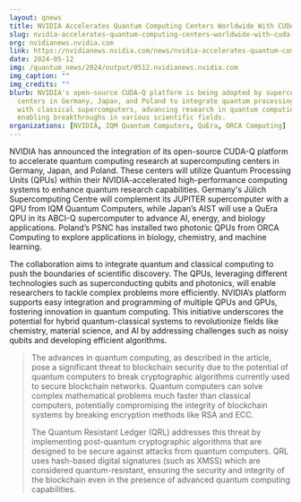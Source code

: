 ```yaml
---
layout: qnews
title: NVIDIA Accelerates Quantum Computing Centers Worldwide With CUDA-Q Platform
slug: nvidia-accelerates-quantum-computing-centers-worldwide-with-cuda-q-platform
org: nvidianews.nvidia.com
link: https://nvidianews.nvidia.com/news/nvidia-accelerates-quantum-computing-centers-worldwide-with-cuda-q-platform
date: 2024-05-12
img: /quantum_news/2024/output/0512.nvidianews.nvidia.com
img_caption: ""
img_credits: ""
blurb: NVIDIA's open-source CUDA-Q platform is being adopted by supercomputing
  centers in Germany, Japan, and Poland to integrate quantum processing units
  with classical supercomputers, advancing research in quantum computing and
  enabling breakthroughs in various scientific fields.
organizations: [NVIDIA, IQM Quantum Computers, QuEra, ORCA Computing]
---
```


NVIDIA has announced the integration of its open-source CUDA-Q platform to accelerate quantum computing research at supercomputing centers in Germany, Japan, and Poland. These centers will utilize Quantum Processing Units (QPUs) within their NVIDIA-accelerated high-performance computing systems to enhance quantum research capabilities. Germany's Jülich Supercomputing Centre will complement its JUPITER supercomputer with a QPU from IQM Quantum Computers, while Japan’s AIST will use a QuEra QPU in its ABCI-Q supercomputer to advance AI, energy, and biology applications. Poland’s PSNC has installed two photonic QPUs from ORCA Computing to explore applications in biology, chemistry, and machine learning.

The collaboration aims to integrate quantum and classical computing to push the boundaries of scientific discovery. The QPUs, leveraging different technologies such as superconducting qubits and photonics, will enable researchers to tackle complex problems more efficiently. NVIDIA’s platform supports easy integration and programming of multiple QPUs and GPUs, fostering innovation in quantum computing. This initiative underscores the potential for hybrid quantum-classical systems to revolutionize fields like chemistry, material science, and AI by addressing challenges such as noisy qubits and developing efficient algorithms.

> The advances in quantum computing, as described in the article, pose a significant threat to blockchain security due to the potential of quantum computers to break cryptographic algorithms currently used to secure blockchain networks. Quantum computers can solve complex mathematical problems much faster than classical computers, potentially compromising the integrity of blockchain systems by breaking encryption methods like RSA and ECC.
>
> The Quantum Resistant Ledger (QRL) addresses this threat by implementing post-quantum cryptographic algorithms that are designed to be secure against attacks from quantum computers. QRL uses hash-based digital signatures (such as XMSS) which are considered quantum-resistant, ensuring the security and integrity of the blockchain even in the presence of advanced quantum computing capabilities.